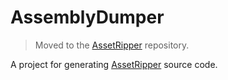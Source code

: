 # AssemblyDumper

> Moved to the [AssetRipper](https://github.com/AssetRipper/AssetRipper) repository.

A project for generating [AssetRipper](https://github.com/AssetRipper/AssetRipper) source code.

